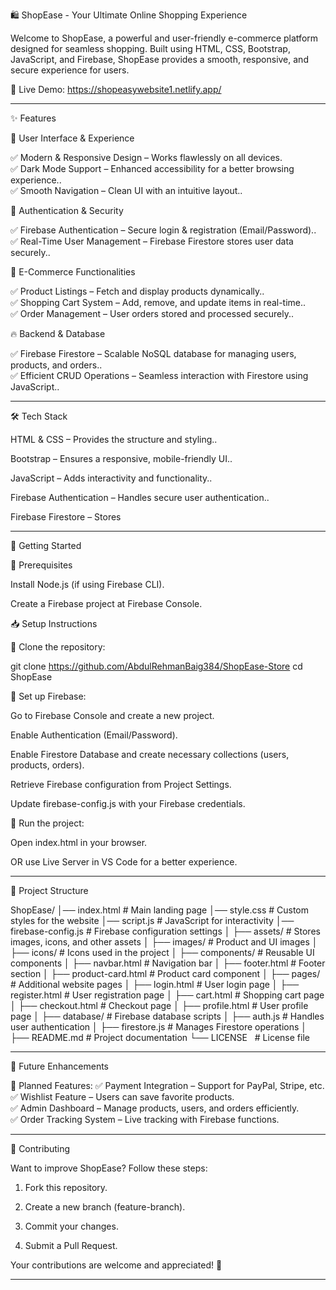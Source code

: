 🛍 ShopEase - Your Ultimate Online Shopping Experience

Welcome to ShopEase, a powerful and user-friendly e-commerce platform designed for seamless shopping. Built using HTML, CSS, Bootstrap, JavaScript, and Firebase, ShopEase provides a smooth, responsive, and secure experience for users.

🚀 Live Demo: https://shopeasywebsite1.netlify.app/

---

✨ Features

🎨 User Interface & Experience

✅ Modern & Responsive Design – Works flawlessly on all devices.<br>
✅ Dark Mode Support – Enhanced accessibility for a better browsing experience..<br>
✅ Smooth Navigation – Clean UI with an intuitive layout..<br>

🔐 Authentication & Security

✅ Firebase Authentication – Secure login & registration (Email/Password)..<br>
✅ Real-Time User Management – Firebase Firestore stores user data securely..<br>

🛒 E-Commerce Functionalities

✅ Product Listings – Fetch and display products dynamically..<br>
✅ Shopping Cart System – Add, remove, and update items in real-time..<br>
✅ Order Management – User orders stored and processed securely..<br>

🔥 Backend & Database

✅ Firebase Firestore – Scalable NoSQL database for managing users, products, and orders..<br>
✅ Efficient CRUD Operations – Seamless interaction with Firestore using JavaScript..<br>


---

🛠 Tech Stack

HTML & CSS – Provides the structure and styling..<br>

Bootstrap – Ensures a responsive, mobile-friendly UI..<br>

JavaScript – Adds interactivity and functionality..<br>

Firebase Authentication – Handles secure user authentication..<br>

Firebase Firestore – Stores



---

🚀 Getting Started

🔧 Prerequisites

Install Node.js (if using Firebase CLI).

Create a Firebase project at Firebase Console.


📥 Setup Instructions

⿡ Clone the repository:

git clone https://github.com/AbdulRehmanBaig384/ShopEase-Store
cd ShopEase

⿢ Set up Firebase:

Go to Firebase Console and create a new project.

Enable Authentication (Email/Password).

Enable Firestore Database and create necessary collections (users, products, orders).

Retrieve Firebase configuration from Project Settings.

Update firebase-config.js with your Firebase credentials.


⿣ Run the project:

Open index.html in your browser.

OR use Live Server in VS Code for a better experience.



---

📂 Project Structure

ShopEase/
│── index.html            # Main landing page
│── style.css             # Custom styles for the website
│── script.js             # JavaScript for interactivity
│── firebase-config.js    # Firebase configuration settings
│
├── assets/               # Stores images, icons, and other assets
│   ├── images/           # Product and UI images
│   ├── icons/            # Icons used in the project
│
├── components/           # Reusable UI components
│   ├── navbar.html       # Navigation bar
│   ├── footer.html       # Footer section
│   ├── product-card.html # Product card component
│
├── pages/                # Additional website pages
│   ├── login.html        # User login page
│   ├── register.html     # User registration page
│   ├── cart.html         # Shopping cart page
│   ├── checkout.html     # Checkout page
│   ├── profile.html      # User profile page
│
├── database/             # Firebase database scripts
│   ├── auth.js           # Handles user authentication
│   ├── firestore.js      # Manages Firestore operations
│
├── README.md             # Project documentation
└── LICENSE               # License file

---

🎯 Future Enhancements

🚀 Planned Features:
✅ Payment Integration – Support for PayPal, Stripe, etc.<br>
✅ Wishlist Feature – Users can save favorite products.<br>
✅ Admin Dashboard – Manage products, users, and orders efficiently.<br>
✅ Order Tracking System – Live tracking with Firebase functions.<br>


---

🤝 Contributing

Want to improve ShopEase? Follow these steps:

1. Fork this repository.


2. Create a new branch (feature-branch).


3. Commit your changes.


4. Submit a Pull Request.



Your contributions are welcome and appreciated! 💙


---

